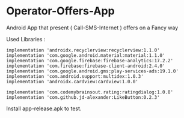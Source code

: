 # Operator-Offers-App
Android App that present ( Call-SMS-Internet ) offers on a Fancy way

Used Libraries : 

    implementation 'androidx.recyclerview:recyclerview:1.1.0'
    implementation 'com.google.android.material:material:1.1.0'
    implementation 'com.google.firebase:firebase-analytics:17.2.2'
    implementation 'com.firebase:firebase-client-android:2.4.0'
    implementation 'com.google.android.gms:play-services-ads:19.1.0'
    implementation 'com.android.support:multidex:1.0.3'
    implementation 'androidx.cardview:cardview:1.0.0'

    implementation 'com.codemybrainsout.rating:ratingdialog:1.0.8'
    implementation 'com.github.jd-alexander:LikeButton:0.2.3'
    

Install app-release.apk  to test.
